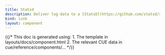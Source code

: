 ```yaml
---
title: Statsd
description: Deliver log data to a [StatsD](https://github.com/statsd/statsd) aggregator
kind: sink
layout: component
---
```


{{/* This doc is generated using:
     1. The template in layouts/docs/component.html
     2. The relevant CUE data in cue/reference/components/... */}}
